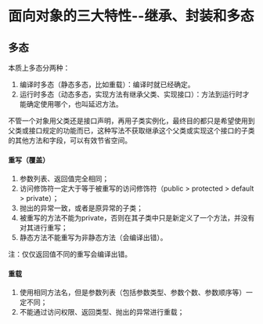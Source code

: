 # 面向对象的三大特性--继承、封装和多态

## 多态

本质上多态分两种：

1. 编译时多态（静态多态，比如重载）：编译时就已经确定。
2. 运行时多态（动态多态，实现方法有继承父类、实现接口）：方法到运行时才能确定使用哪个，也叫延迟方法。

不管一个对象用父类还是接口声明，再用子类实例化，最终目的都只是希望使用到父类或接口规定的功能而已，这种写法不获取继承这个父类或实现这个接口的子类的其他方法和字段，可以有效节省空间。
#### 重写（覆盖）

1. 参数列表、返回值完全相同；
2. 访问修饰符一定大于等于被重写的访问修饰符（public > protected > default > private）；
3. 抛出的异常一致，或者是原异常的子类；
4. 被重写的方法不能为private，否则在其子类中只是新定义了一个方法，并没有对其进行重写；
5. 静态方法不能重写为非静态方法（会编译出错）。

注：仅仅返回值不同的重写会编译出错。

#### 重载

1. 使用相同方法名，但是参数列表（包括参数类型、参数个数、参数顺序等）一定不同；
2. 不能通过访问权限、返回类型、抛出的异常进行重载；

